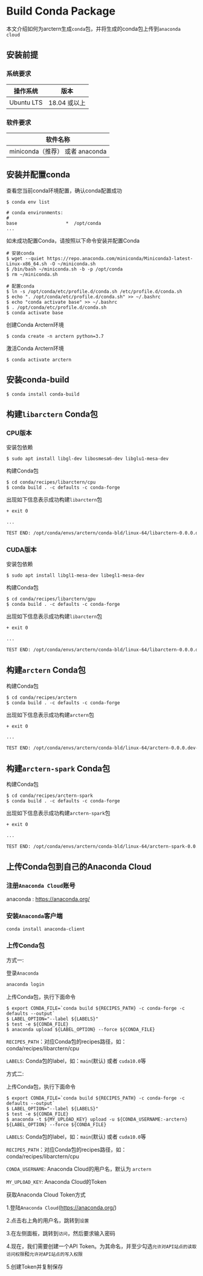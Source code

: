 # Build Conda Package
本文介绍如何为arctern生成`conda`包，并将生成的conda包上传到`anaconda cloud`

## 安装前提

### 系统要求

| 操作系统    | 版本          |
| ---------- | ------------ |
| Ubuntu LTS | 18.04 或以上  |

### 软件要求

| 软件名称                    |
| -------------------------- |
| miniconda（推荐） 或者 anaconda     |

## 安装并配置conda

查看您当前conda环境配置，确认conda配置成功
```shell
$ conda env list

# conda environments:
#
base                  *  /opt/conda
...
```

如未成功配置Conda，请按照以下命令安装并配置Conda
```shell
# 安装conda
$ wget --quiet https://repo.anaconda.com/miniconda/Miniconda3-latest-Linux-x86_64.sh -O ~/miniconda.sh
$ /bin/bash ~/miniconda.sh -b -p /opt/conda
$ rm ~/miniconda.sh

# 配置conda
$ ln -s /opt/conda/etc/profile.d/conda.sh /etc/profile.d/conda.sh
$ echo ". /opt/conda/etc/profile.d/conda.sh" >> ~/.bashrc
$ echo "conda activate base" >> ~/.bashrc
$ . /opt/conda/etc/profile.d/conda.sh
$ conda activate base
```

创建Conda Arctern环境
```shell
$ conda create -n arctern python=3.7
```

激活Conda Arctern环境
```shell
$ conda activate arctern
```

## 安装conda-build
```shell
$ conda install conda-build
```

## 构建`libarctern` Conda包

### CPU版本

安装包依赖
```shell
$ sudo apt install libgl-dev libosmesa6-dev libglu1-mesa-dev
```

构建Conda包
```shell
$ cd conda/recipes/libarctern/cpu
$ conda build . -c defaults -c conda-forge
```

出现如下信息表示成功构建`libarctern`包
```txt
+ exit 0

...

TEST END: /opt/conda/envs/arctern/conda-bld/linux-64/libarctern-0.0.0.dev-0.tar.bz2
```

### CUDA版本

安装包依赖
```shell
$ sudo apt install libgl1-mesa-dev libegl1-mesa-dev
```

构建Conda包
```shell
$ cd conda/recipes/libarctern/gpu
$ conda build . -c defaults -c conda-forge
```

出现如下信息表示成功构建`libarctern`包
```txt
+ exit 0

...

TEST END: /opt/conda/envs/arctern/conda-bld/linux-64/libarctern-0.0.0.dev-0.tar.bz2
```

## 构建`arctern` Conda包

构建Conda包
```shell
$ cd conda/recipes/arctern
$ conda build . -c defaults -c conda-forge
```

出现如下信息表示成功构建`arctern`包
```txt
+ exit 0

...

TEST END: /opt/conda/envs/arctern/conda-bld/linux-64/arctern-0.0.0.dev-0.tar.bz2
```

## 构建`arctern-spark` Conda包

构建Conda包
```shell
$ cd conda/recipes/arctern-spark
$ conda build . -c defaults -c conda-forge
```

出现如下信息表示成功构建`arctern-spark`包
```txt
+ exit 0

...

TEST END: /opt/conda/envs/arctern/conda-bld/linux-64/arctern-spark-0.0.0.dev-0.tar.bz2
```

## 上传Conda包到自己的Anaconda Cloud

### 注册`Anaconda Cloud`账号
anaconda : https://anaconda.org/

### 安装`Anaconda`客户端
```bash
conda install anaconda-client
```

### 上传Conda包

方式一:

登录`Anaconda`
```bash
anaconda login
```

上传Conda包，执行下面命令
```shell
$ export CONDA_FILE=`conda build ${RECIPES_PATH} -c conda-forge -c defaults --output`
$ LABEL_OPTION="--label ${LABELS}"
$ test -e ${CONDA_FILE}
$ anaconda upload ${LABEL_OPTION} --force ${CONDA_FILE}
```
`RECIPES_PATH`：对应Conda包的recipes路径，如：conda/recipes/libarctern/cpu

`LABELS`: Conda包的label，如：`main`(默认) 或者 `cuda10.0`等

方式二:

上传Conda包，执行下面命令
```shell
$ export CONDA_FILE=`conda build ${RECIPES_PATH} -c conda-forge -c defaults --output`
$ LABEL_OPTION="--label ${LABELS}"
$ test -e ${CONDA_FILE}
$ anaconda -t ${MY_UPLOAD_KEY} upload -u ${CONDA_USERNAME:-arctern} ${LABEL_OPTION} --force ${CONDA_FILE}
```
`LABELS`: Conda包的label，如：`main`(默认) 或者 `cuda10.0`等

`RECIPES_PATH`：对应Conda包的recipes路径，如：conda/recipes/libarctern/cpu

`CONDA_USERNAME`: Anaconda Cloud的用户名，默认为 `arctern`

`MY_UPLOAD_KEY`: Anaconda Cloud的Token

获取Anaconda Cloud Token方式

  1.登陆`Anaconda Cloud`(https://anaconda.org/)

  2.点击右上角的用户名，跳转到`设置`

  3.在左侧面板，跳转到`访问`，然后要求输入密码

  4.现在，我们需要创建一个API Token。为其命名，并至少勾选`允许对API站点的读取访问权限`和`允许对API站点的写入权限`
  
  5.创建Token并复制保存
